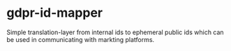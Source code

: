# gdpr-id-mapper
Simple translation-layer from internal ids to ephemeral public ids which can be used in communicating with markting platforms.
